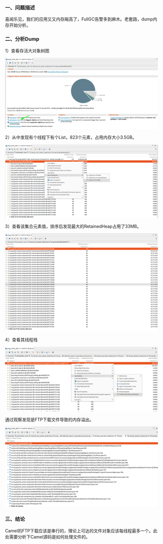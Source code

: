 ### 一、问题描述

喜闻乐见，我们的应用又又内存飚高了，FullGC告警多到麻木。老套路，dump内存开始分析。

### 二、分析Dump

1）查看存活大对象树图

<img src="pic/image-20211113123641818.png" title="" alt="image-20211113123641818" data-align="center">

2）从中发现有个线程下有个List，823个元素，占用内存大小3.5GB。

<img src="pic/image-20211113123734599.png" title="" alt="image-20211113123734599" data-align="center">

3）查看该集合元素值，排序后发现最大的RetainedHeap占用了33MB。

<img src="pic/image-20211113123909056.png" title="" alt="image-20211113123909056" data-align="center">

4）查看其线程栈

<img src="pic/image-20211113125005003.png" title="" alt="image-20211113125005003" data-align="center">

通过观察发现是FTP下载文件导致的内存溢出。

![image-20211113125102204](pic/image-20211113125102204.png)

### 三、结论

Camel的FTP下载应该是串行的，理论上可达的文件对象应该每线程最多一个。此处需要分析下Camel源码是如何处理文件的。